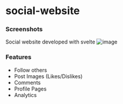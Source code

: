 # social-website

### Screenshots
Social website developed with svelte
![image](https://user-images.githubusercontent.com/81270095/143273919-9b1de936-01f6-4dc0-929d-ef6225a2aaf0.png)

### Features
- Follow others
- Post Images (Likes/Dislikes)
- Comments
- Profile Pages
- Analytics
